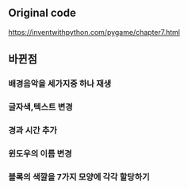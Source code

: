## Original code   
https://inventwithpython.com/pygame/chapter7.html   

## 바뀐점  
### 배경음악을 세가지중 하나 재생
### 글자색,텍스트 변경   
### 경과 시간 추가   
### 윈도우의 이름 변경
### 블록의 색깔을 7가지 모양에 각각 할당하기   
